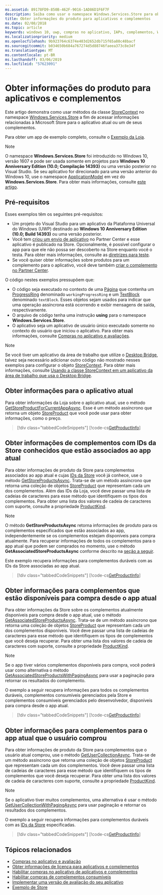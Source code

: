 ```yaml
---
ms.assetid: 89178FD9-850B-462F-9016-1AD86D1F6F7F
description: Saiba como usar o namespace Windows.Services.Store para obter informações de produto relacionados à Loja para o aplicativo atual ou um de seus complementos.
title: Obter informações do produto para aplicativos e complementos
ms.date: 02/08/2018
ms.topic: article
keywords: windows 10, uwp, compras no aplicativo, IAPs, complementos, Windows.Services.Store
ms.localizationpriority: medium
ms.openlocfilehash: 9b923764c6374e403d2652db715f65a80c48bacf
ms.sourcegitcommit: b034650b684a767274d5d88746faeea373c8e34f
ms.translationtype: MT
ms.contentlocale: pt-BR
ms.lasthandoff: 03/06/2019
ms.locfileid: "57623091"
---
```

# <a name="get-product-info-for-apps-and-add-ons"></a>Obter informações do produto para aplicativos e complementos

Este artigo demonstra como usar métodos da classe [StoreContext](https://msdn.microsoft.com/library/windows/apps/windows.services.store.storecontext.aspx) no namespace [Windows.Services.Store](https://msdn.microsoft.com/library/windows/apps/windows.services.store.aspx) a fim de acessar informações relacionadas à Microsoft Store para o aplicativo atual ou um de seus complementos.

Para obter um app de exemplo completo, consulte o [Exemplo da Loja](https://github.com/Microsoft/Windows-universal-samples/tree/master/Samples/Store).

> [!NOTE]
> O namespace **Windows.Services.Store** foi introduzido no Windows 10, versão 1607 e pode ser usada somente em projetos para **Windows 10 Anniversary Edition (10.0; Compilação 14393)** ou uma versão posterior no Visual Studio. Se seu aplicativo for direcionado para uma versão anterior do Windows 10, use o namespace [ApplicationModel](https://msdn.microsoft.com/library/windows/apps/windows.applicationmodel.store.aspx) em vez do **Windows.Services.Store**. Para obter mais informações, consulte [este artigo](in-app-purchases-and-trials-using-the-windows-applicationmodel-store-namespace.md).

## <a name="prerequisites"></a>Pré-requisitos

Esses exemplos têm os seguintes pré-requisitos:
* Um projeto do Visual Studio para um aplicativo da Plataforma Universal do Windows (UWP) destinado ao **Windows 10 Anniversary Edition (10.0; Build 14393)** ou uma versão posterior.
* Você tem [criou um envio de aplicativo](https://msdn.microsoft.com/windows/uwp/publish/app-submissions) no Partner Center e esse aplicativo é publicado na Store. Opcionalmente, é possível configurar o app para que ele não possa ser descoberto na Store enquanto você o testa. Para obter mais informações, consulte as [diretrizes para teste](in-app-purchases-and-trials.md#testing).
* Se você quiser obter informações sobre produtos para um complemento para o aplicativo, você deve também [criar o complemento no Partner Center](../publish/add-on-submissions.md).

O código nestes exemplos pressupõem que:
* O código seja executado no contexto de uma [Página](https://msdn.microsoft.com/library/windows/apps/windows.ui.xaml.controls.page.aspx) que contenha um [ProgressRing](https://msdn.microsoft.com/library/windows/apps/windows.ui.xaml.controls.progressring.aspx) denominado ```workingProgressRing``` e um [TextBlock](https://msdn.microsoft.com/library/windows/apps/windows.ui.xaml.controls.textblock.aspx) denominado ```textBlock```. Esses objetos sejam usados para indicar que uma operação assíncrona está ocorrendo e exibir mensagens de saída, respectivamente.
* O arquivo de código tenha uma instrução **using** para o namespace **Windows.Services.Store**.
* O aplicativo seja um aplicativo de usuário único executado somente no contexto do usuário que iniciou o aplicativo. Para obter mais informações, consulte [Compras no aplicativo e avaliações](in-app-purchases-and-trials.md#api_intro).

> [!NOTE]
> Se você tiver um aplicativo da área de trabalho que utilize o [Desktop Bridge](https://developer.microsoft.com/windows/bridges/desktop), talvez seja necessário adicionar outro código não mostrado nesses exemplos para configurar o objeto [StoreContext](https://msdn.microsoft.com/library/windows/apps/windows.services.store.storecontext.aspx). Para obter mais informações, consulte [Usando a classe StoreContext em um aplicativo da área de trabalho que usa o Desktop Bridge](in-app-purchases-and-trials.md#desktop).

## <a name="get-info-for-the-current-app"></a>Obter informações para o aplicativo atual

Para obter informações da Loja sobre o aplicativo atual, use o método [GetStoreProductForCurrentAppAsync](https://docs.microsoft.com/uwp/api/windows.services.store.storecontext.getstoreproductforcurrentappasync). Esse é um método assíncrono que retorna um objeto [StoreProduct](https://msdn.microsoft.com/library/windows/apps/windows.services.store.storeproduct.aspx) que você pode usar para obter informações, como o preço.

> [!div class="tabbedCodeSnippets"]
[!code-cs[GetProductInfo](./code/InAppPurchasesAndLicenses_RS1/cs/GetAppInfoPage.xaml.cs#GetAppInfo)]

## <a name="get-info-for-add-ons-with-known-store-ids-that-are-associated-with-the-current-app"></a>Obter informações de complementos com IDs da Store conhecidos que estão associados ao app atual

Para obter informações de produto da Store para complementos associados ao app atual e cujas [IDs da Store](in-app-purchases-and-trials.md#store_ids) você já conhece, use o método [GetStoreProductsAsync](https://docs.microsoft.com/uwp/api/windows.services.store.storecontext.getstoreproductsasync). Trata-se de um método assíncrono que retorna uma coleção de objetos [StoreProduct](https://msdn.microsoft.com/library/windows/apps/windows.services.store.storeproduct.aspx) que representam cada um dos complementos. Além das IDs da Loja, você deve passar uma lista de cadeias de caracteres para esse método que identifiquem os tipos dos complementos. Para obter uma lista dos valores de cadeia de caracteres com suporte, consulte a propriedade [ProductKind](https://docs.microsoft.com/uwp/api/windows.services.store.storeproduct.productkind).

> [!NOTE]
> O método **GetStoreProductsAsync** retorna informações de produto para os complementos especificados que estão associados ao app, independentemente se os complementos estejam disponíveis para compra atualmente. Para recuperar informações de todos os complementos para o app atual que podem ser comprados no momento, use o método **GetAssociatedStoreProductsAsync** conforme descrito na [seção a seguir](#get-info-for-add-ons-that-are-available-for-purchase-from-the-current-app).

Este exemplo recupera informações para complementos duráveis com as IDs da Store associadas ao app atual.

> [!div class="tabbedCodeSnippets"]
[!code-cs[GetProductInfo](./code/InAppPurchasesAndLicenses_RS1/cs/GetProductInfoPage.xaml.cs#GetProductInfo)]

## <a name="get-info-for-add-ons-that-are-available-for-purchase-from-the-current-app"></a>Obter informações para complementos que estão disponíveis para compra desde o app atual

Para obter informações da Store sobre os complementos atualmente disponíveis para compra desde o app atual, use o método [GetAssociatedStoreProductsAsync](https://docs.microsoft.com/uwp/api/windows.services.store.storecontext.getassociatedstoreproductsasync). Trata-se de um método assíncrono que retorna uma coleção de objetos [StoreProduct](https://msdn.microsoft.com/library/windows/apps/windows.services.store.storeproduct.aspx) que representam cada um dos complementos disponíveis. Você deve passar uma lista de cadeias de caracteres para esse método que identifiquem os tipos de complementos que você deseja recuperar. Para obter uma lista dos valores de cadeia de caracteres com suporte, consulte a propriedade [ProductKind](https://docs.microsoft.com/uwp/api/windows.services.store.storeproduct.productkind).

> [!NOTE]
> Se o app tiver vários complementos disponíveis para compra, você poderá usar como alternativa o método [GetAssociatedStoreProductsWithPagingAsync](https://docs.microsoft.com/uwp/api/Windows.Services.Store.StoreContext.GetAssociatedStoreProductsWithPagingAsync) para usar a paginação para retornar os resultados do complemento.

O exemplo a seguir recupera informações para todos os complementos duráveis, complementos consumíveis gerenciados pela Store e complementos consumíveis gerenciados pelo desenvolvedor, disponíveis para compra desde o app atual.

> [!div class="tabbedCodeSnippets"]
[!code-cs[GetProductInfo](./code/InAppPurchasesAndLicenses_RS1/cs/GetAddOnInfoPage.xaml.cs#GetAddOnInfo)]


## <a name="get-info-for-add-ons-for-the-current-app-that-the-user-has-purchased"></a>Obter informações para complementos para o app atual que o usuário comprou

Para obter informações de produto da Store para complementos que o usuário atual comprou, use o método [GetUserCollectionAsync](https://docs.microsoft.com/uwp/api/windows.services.store.storecontext.getusercollectionasync). Trata-se de um método assíncrono que retorna uma coleção de objetos [StoreProduct](https://msdn.microsoft.com/library/windows/apps/windows.services.store.storeproduct.aspx) que representam cada um dos complementos. Você deve passar uma lista de cadeias de caracteres para esse método que identifiquem os tipos de complementos que você deseja recuperar. Para obter uma lista dos valores de cadeia de caracteres com suporte, consulte a propriedade [ProductKind](https://msdn.microsoft.com/library/windows/apps/windows.services.store.storeproduct.productkind.aspx).

> [!NOTE]
> Se o aplicativo tiver muitos complementos, uma alternativa é usar o método [GetUserCollectionWithPagingAsync](https://docs.microsoft.com/uwp/api/windows.services.store.storecontext.getusercollectionwithpagingasync) para usar paginação e retornar os resultados dos complementos.

O exemplo a seguir recupera informações para complementos duráveis com as [IDs da Store](in-app-purchases-and-trials.md#store_ids) especificadas.

> [!div class="tabbedCodeSnippets"]
[!code-cs[GetProductInfo](./code/InAppPurchasesAndLicenses_RS1/cs/GetUserCollectionPage.xaml.cs#GetUserCollection)]

## <a name="related-topics"></a>Tópicos relacionados

* [Compras no aplicativo e avaliação](in-app-purchases-and-trials.md)
* [Obter informações de licença para aplicativos e complementos](get-license-info-for-apps-and-add-ons.md)
* [Habilitar compras no aplicativo de aplicativos e complementos](enable-in-app-purchases-of-apps-and-add-ons.md)
* [Habilitar compras de complementos consumíveis](enable-consumable-add-on-purchases.md)
* [Implementar uma versão de avaliação do seu aplicativo](implement-a-trial-version-of-your-app.md)
* [Exemplo de Store](https://github.com/Microsoft/Windows-universal-samples/tree/master/Samples/Store)
